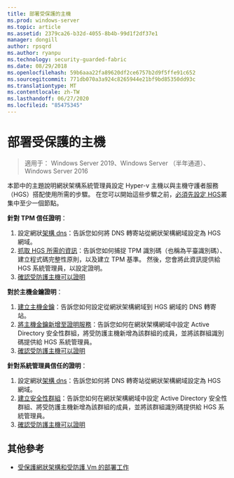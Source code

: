 ```yaml
---
title: 部署受保護的主機
ms.prod: windows-server
ms.topic: article
ms.assetid: 2379ca26-b32d-4055-8b4b-99d1f2df37e1
manager: dongill
author: rpsqrd
ms.author: ryanpu
ms.technology: security-guarded-fabric
ms.date: 08/29/2018
ms.openlocfilehash: 59b6aaa22fa89620df2ce6757b2d9f5ffe91c652
ms.sourcegitcommit: 771db070a3a924c8265944e21bf9bd85350dd93c
ms.translationtype: MT
ms.contentlocale: zh-TW
ms.lasthandoff: 06/27/2020
ms.locfileid: "85475345"
---
```

# <a name="deploy-guarded-hosts"></a>部署受保護的主機

>適用于： Windows Server 2019、Windows Server （半年通道）、Windows Server 2016

本節中的主題說明網狀架構系統管理員設定 Hyper-v 主機以與主機守護者服務（HGS）搭配使用所需的步驟。 在您可以開始這些步驟之前，[必須先設定 HGS](guarded-fabric-setting-up-the-host-guardian-service-hgs.md)叢集中至少一個節點。

**針對 TPM 信任證明**：
1. 設定網狀[架構 dns](guarded-fabric-configuring-fabric-dns.md)：告訴您如何將 DNS 轉寄站從網狀架構網域設定為 HGS 網域。
2. [抓取 HGS 所需的資訊](guarded-fabric-tpm-trusted-attestation-capturing-hardware.md)：告訴您如何捕捉 TPM 識別碼（也稱為平臺識別碼）、建立程式碼完整性原則，以及建立 TPM 基準。 然後，您會將此資訊提供給 HGS 系統管理員，以設定證明。
3. [確認受防護主機可以證明](guarded-fabric-confirm-hosts-can-attest-successfully.md)

**對於主機金鑰證明**：
1. [建立主機金鑰](guarded-fabric-create-host-key.md#create-a-host-key)：告訴您如何設定從網狀架構網域到 HGS 網域的 DNS 轉寄站。
2. [將主機金鑰新增至證明服務](guarded-fabric-create-host-key.md#add-the-host-key-to-the-attestation-service)：告訴您如何在網狀架構網域中設定 Active Directory 安全性群組，將受防護主機新增為該群組的成員，並將該群組識別碼提供給 HGS 系統管理員。
3. [確認受防護主機可以證明](guarded-fabric-confirm-hosts-can-attest-successfully.md)


**針對系統管理員信任的證明**：
1. 設定網狀[架構 dns](guarded-fabric-configuring-fabric-dns.md)：告訴您如何將 DNS 轉寄站從網狀架構網域設定為 HGS 網域。
2. [建立安全性群組](guarded-fabric-admin-trusted-attestation-creating-a-security-group.md)：告訴您如何在網狀架構網域中設定 Active Directory 安全性群組、將受防護主機新增為該群組的成員，並將該群組識別碼提供給 HGS 系統管理員。
3. [確認受防護主機可以證明](guarded-fabric-confirm-hosts-can-attest-successfully.md)


## <a name="additional-references"></a>其他參考

- [受保護網狀架構和受防護 Vm 的部署工作](guarded-fabric-deploying-hgs-overview.md#deployment-tasks-for-guarded-fabrics-and-shielded-vms)
